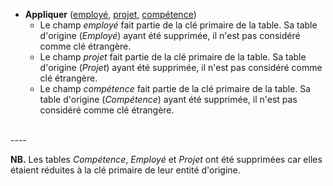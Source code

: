 <!-- Generated by Mocodo 4.0.1 -->

- **Appliquer** (<ins>employé</ins>, <ins>projet</ins>, <ins>compétence</ins>)
  - Le champ _employé_ fait partie de la clé primaire de la table. Sa table d'origine (_Employé_) ayant été supprimée, il n'est pas considéré comme clé étrangère.
  - Le champ _projet_ fait partie de la clé primaire de la table. Sa table d'origine (_Projet_) ayant été supprimée, il n'est pas considéré comme clé étrangère.
  - Le champ _compétence_ fait partie de la clé primaire de la table. Sa table d'origine (_Compétence_) ayant été supprimée, il n'est pas considéré comme clé étrangère.
<br>
----


**NB.** Les tables _Compétence_, _Employé_ et _Projet_ ont été supprimées car elles étaient réduites à la clé primaire de leur entité d'origine.
